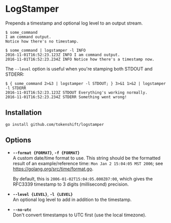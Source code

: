 # LogStamper

Prepends a timestamp and optional log level to an output stream.

```
$ some_command
I am command output.
Notice how there's no timestamp.

$ some_command | logstamper -l INFO
2016-11-01T16:52:23.123Z INFO I am command output.
2016-11-01T16:52:23.234Z INFO Notice how there's a timestamp now.
```

The `--level` option is useful when you're stamping both STDOUT and STDERR:

```
$ { some_command 2>&3 | logstamper -l STDOUT; } 3>&1 1>&2 | logstamper -l STDERR
2016-11-01T16:52:23.123Z STDOUT Everything's working normally.
2016-11-01T16:52:23.234Z STDERR Something went wrong!
```

## Installation

```
go install github.com/tokenshift/logstamper
```

## Options

* **`--format {FORMAT}`**, **`-f {FORMAT}`**  
  A custom date/time format to use. This string should be the formatted result
  of an example/reference time: `Mon Jan 2 15:04:05 MST 2006`; see
  https://golang.org/src/time/format.go.

  By default, this is `2006-01-02T15:04:05.000Z07:00`, which gives the RFC3339
  timestamp to 3 digits (millisecond) precision.
* **`--level {LEVEL}`**, **`-l {LEVEL}`**  
  An optional log level to add in addition to the timestamp.
* **`--no-utc`**  
  Don't convert timestamps to UTC first (use the local timezone).
